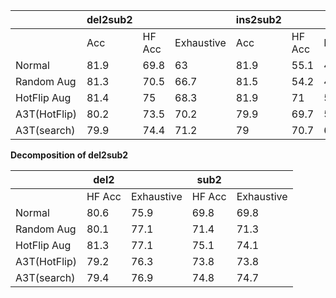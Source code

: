 |                | del2sub2 |        |            | ins2sub2 |        |            | del2ins2sub2 |        |            |
| -------------- | -------- | ------ | ---------- | -------- | ------ | ---------- | ------------ | ------ | ---------- |
|                | Acc      | HF Acc | Exhaustive | Acc      | HF Acc | Exhaustive | Acc          | HF Acc | Exhaustive |
| Normal         | 81\.9    | 69\.8  | 63         | 81\.9    | 55\.1  | 44\.7      | 81\.9        | 55\.5  | 38\.6      |
| Random Aug     | 81\.3    | 70\.5  | 66\.7      | 81\.5    | 54\.2  | 49\.7      | 81           | 56\.1  | 46\.2      |
| HotFlip Aug    | 81\.4    | 75     | 68\.3      | 81\.9    | 71     | 57         | 81\.2        | 69     | 51         |
| A3T\(HotFlip\) | 80\.2    | 73\.5  | 70\.2      | 79\.9    | 69\.7  | 57\.7      | 78\.8        | 68\.1  | 55\.1      |
| A3T\(search\)  | 79\.9    | 74\.4  | 71\.2      | 79       | 70\.7  | 62\.7      | 77\.7        | 69\.8  | 59\.8      |



**Decomposition of del2sub2**

|              | del2   |            | sub2   |            |
| ------------ | ------ | ---------- | ------ | ---------- |
|              | HF Acc | Exhaustive | HF Acc | Exhaustive |
| Normal       | 80.6   | 75.9       | 69.8   | 69.8       |
| Random Aug   | 80.1   | 77.1       | 71.4   | 71.3       |
| HotFlip Aug  | 81.3   | 77.1       | 75.1   | 74.1       |
| A3T(HotFlip) | 79.2   | 76.3       | 73.8   | 73.8       |
| A3T(search)  | 79.4   | 76.9       | 74.8   | 74.7       |